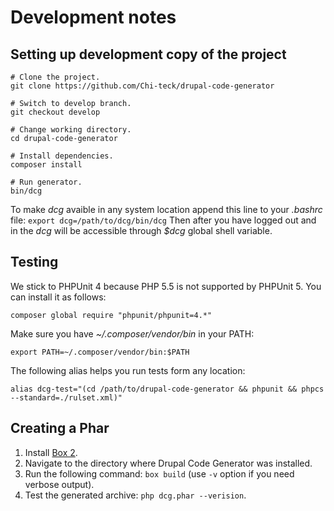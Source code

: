 # Development notes

## Setting up development copy of the project

```shell
# Clone the project.
git clone https://github.com/Chi-teck/drupal-code-generator

# Switch to develop branch.
git checkout develop

# Change working directory.
cd drupal-code-generator

# Install dependencies.
composer install

# Run generator.
bin/dcg

```

To make _dcg_ avaible in any system location append this line to your _.bashrc_ file:
`export dcg=/path/to/dcg/bin/dcg`
Then after you have logged out and in the _dcg_ will be accessible through _$dcg_ global shell variable.

## Testing
We stick to PHPUnit 4 because PHP 5.5 is not supported by PHPUnit 5. You can
install it as follows:
```shell
composer global require "phpunit/phpunit=4.*"
```
Make sure you have _~/.composer/vendor/bin_ in your PATH:
```shell
export PATH=~/.composer/vendor/bin:$PATH
```

The following alias helps you run tests form any location:
```
alias dcg-test="(cd /path/to/drupal-code-generator && phpunit && phpcs --standard=./rulset.xml)"
```

## Creating a Phar

1. Install [Box 2](https://github.com/box-project/box2).
2. Navigate to the directory where Drupal Code Generator was installed.
3. Run the following command: `box build` (use `-v` option if you need verbose output).
4. Test the generated archive: `php dcg.phar --verision`.


